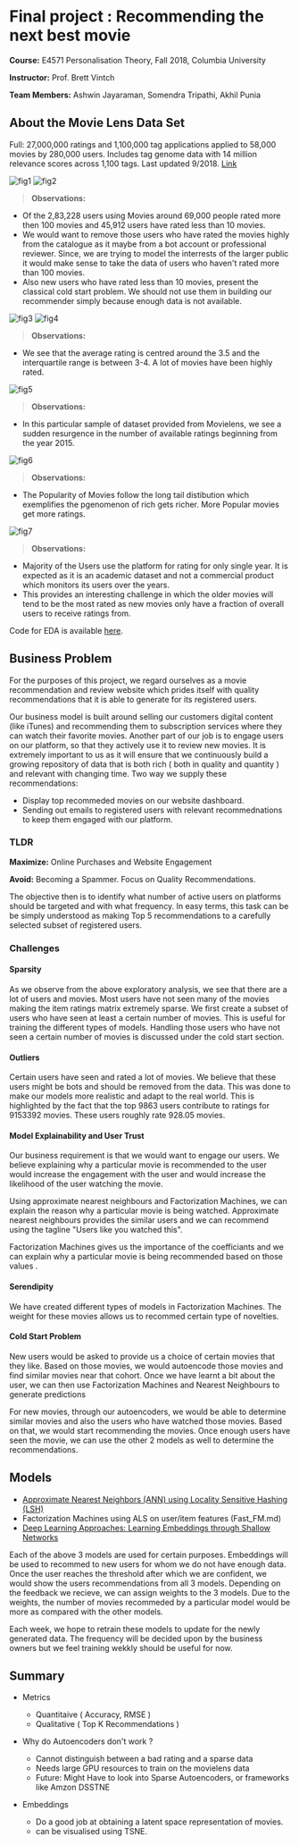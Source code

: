 # Final project : Recommending the next best movie

**Course:** E4571 Personalisation Theory, Fall 2018, Columbia University

**Instructor:** Prof. Brett Vintch

**Team Members:** Ashwin Jayaraman, Somendra Tripathi, Akhil Punia

## About the Movie Lens Data Set

Full: 27,000,000 ratings and 1,100,000 tag applications applied to 58,000 movies by 280,000 users. Includes tag genome data with 14 million relevance scores across 1,100 tags. Last updated 9/2018. [Link](http://grouplens.org/datasets/movielens/latest/)

![fig1](Figures/fig11.png)
![fig2](Figures/fig12.png)

> **Observations:**
- Of the 2,83,228 users using Movies around 69,000 people rated more then 100 movies and 45,912 users have rated less than 10 movies.
- We would want to remove those users who have rated the movies highly from the catalogue as it maybe from a bot account or professional reviewer. Since, we are trying to model the interrests of the larger public it would make sense to take the data of users who haven't rated more than 100 movies.
- Also new users who have rated less than 10 movies, present the classical cold start problem. We should not use them in building our recommender simply because enough data is not available.

![fig3](Figures/fig21.png)
![fig4](Figures/fig22.png)

> **Observations:**
- We see that the average rating is centred around the 3.5 and the interquartile range is between 3-4. A lot of movies have been highly rated.

![fig5](Figures/fig3.png)

> **Observations:**
- In this particular sample of dataset provided from Movielens, we see a sudden resurgence in the number of available ratings beginning from the year 2015.

![fig6](Figures/fig4.png)

> **Observations:**
- The Popularity of Movies follow the long tail distibution which exemplifies the pgenomenon of rich gets richer. More Popular movies get more ratings.

![fig7](Figures/fig5.png)
> **Observations:**
- Majority of the Users use the platform for rating for only single year. It is expected as it is an academic dataset and not a commercial product which monitors its users over the years.
- This provides an interesting challenge in which the older movies will tend to be the most rated as new movies only have a fraction of overall users to receive ratings from.

Code for EDA is available [here](eda.ipynb).

## Business Problem

For the purposes of this project, we regard ourselves as a movie recommendation and review website which prides itself with quality recommendations that it is able to generate for its registered users.

Our business model is built around selling our customers digital content (like iTunes) and recommending them to subscription services where they can watch their favorite movies. Another part of our job is to engage users on our platform, so that they actively use it to review new movies. It is extremely important to us as it will ensure that we continuously build a growing repository of data that is both rich ( both in quality and quantity ) and relevant with changing time.
Two way we supply these recommendations:
- Display top recommeded movies on our website dashboard.
- Sending out emails to registered users with relevant recommednations to keep them engaged with our platform.
### TLDR
**Maximize:** Online Purchases and Website Engagement

**Avoid:** Becoming a Spammer. Focus on Quality Recommendations.

The objective then is to identify what number of active users on platforms should be targeted and with what frequency.
In easy terms, this task can be be simply understood as making Top 5 recommendations to a carefully selected subset of registered users.

### Challenges
#### **Sparsity**
As we observe from the above exploratory analysis, we see that there are a lot of users and movies. Most users have not seen many of the movies making the item ratings matrix extremely sparse. We first create a subset of users who have seen at least a certain number of movies. This is useful for training the different types of models. Handling those users who have not seen a certain number of movies is discussed under the cold start section. 

#### **Outliers**
Certain users have seen and rated a lot of movies. We believe that these users might be bots and should be removed from the data. This was done to make our models more realistic and adapt to the real world. This is highlighted by the fact that the top 9863 users contribute to ratings for 9153392 movies. These users roughly rate 928.05 movies. 
 
#### **Model Explainability and User Trust**
Our business requirement is that we would want to engage our users. We believe explaining why a particular movie is recommended to the user would increase the engagement with the user and would increase the likelihood of the user watching the movie. 

Using approximate nearest neighbours and Factorization Machines, we can explain the reason why a particular movie is being watched. Approximate nearest neighbours provides the similar users and we can recommend using the tagline "Users like you watched this".

Factorization Machines gives us the importance of the coefficiants and we can explain why a particular movie is being recommended based on those values .

#### **Serendipity**
We have created different types of models in Factorization Machines. The weight for these movies allows us to recommed certain type of novelties.

#### **Cold Start Problem**
New users would be asked to provide us a choice of certain movies that they like. Based on those movies, we would autoencode those movies and find similar movies near that cohort. Once we have learnt a bit about the user, we can then use Factorization Machines and Nearest Neighbours to generate predictions

For new movies, through our autoencoders, we would be able to determine similar movies and also the users who have watched those movies. Based on that, we would start recommending the movies. Once enough users have seen the movie, we can use the other 2 models as well to determine the recommendations.

## Models
- [Approximate Nearest Neighbors (ANN) using Locality Sensitive Hashing (LSH)](ANN.md)
- Factorization Machines using ALS on user/item features (Fast_FM.md)
- [Deep Learning Approaches: Learning Embeddings through Shallow Networks](DeepLearning.md)

Each of the above 3 models are used for certain purposes. Embeddings will be used to recommed to new users for whom we do not have enough data. Once the user reaches the threshold after which we are confident, we would show the users recommendations from all 3 models. Depending on the feedback we recieve, we can assign weights to the 3 models. Due to the weights, the number of movies recommeded by a particular model would be more as compared with the other models.

Each week, we hope to retrain these models to update for the newly generated data. The frequency will be decided upon by the business owners but we feel training wekkly should be useful for now. 

## Summary
- Metrics
  - Quantitaive ( Accuracy, RMSE )
  - Qualitative ( Top K Recommendations )

- Why do Autoencoders don't work ?
  - Cannot distinguish between a bad rating and a sparse data
  - Needs large GPU resources to train on the movielens data
  - Future: Might Have to look into Sparse Autoencoders, or frameworks like Amzon DSSTNE
- Embeddings
  - Do a good job at obtaining a latent space representation of movies.
  - can be visualised using TSNE.
